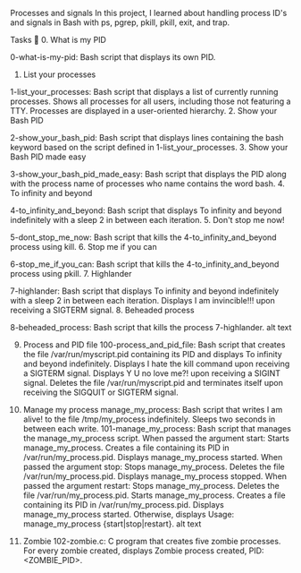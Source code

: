 Processes and signals
In this project, I learned about handling process ID's and signals in Bash with ps, pgrep, pkill, pkill, exit, and trap.

Tasks 📃
0. What is my PID

0-what-is-my-pid: Bash script that displays its own PID.
1. List your processes

1-list_your_processes: Bash script that displays a list of currently running processes.
Shows all processes for all users, including those not featuring a TTY.
Processes are displayed in a user-oriented hierarchy.
2. Show your Bash PID

2-show_your_bash_pid: Bash script that displays lines containing the bash keyword based on the script defined in 1-list_your_processes.
3. Show your Bash PID made easy

3-show_your_bash_pid_made_easy: Bash script that displays the PID along with the process name of processes who name contains the word bash.
4. To infinity and beyond

4-to_infinity_and_beyond: Bash script that displays To infinity and beyond indefinitely with a sleep 2 in between each iteration.
5. Don't stop me now!

5-dont_stop_me_now: Bash script that kills the 4-to_infinity_and_beyond process using kill.
6. Stop me if you can

6-stop_me_if_you_can: Bash script that kills the 4-to_infinity_and_beyond process using pkill.
7. Highlander

7-highlander: Bash script that displays To infinity and beyond indefinitely with a sleep 2 in between each iteration.
Displays I am invincible!!! upon receiving a SIGTERM signal.
8. Beheaded process

8-beheaded_process: Bash script that kills the process 7-highlander.
alt text

9. Process and PID file
100-process_and_pid_file: Bash script that creates the file /var/run/myscript.pid containing its PID and displays To infinity and beyond indefinitely.
Displays I hate the kill command upon receiving a SIGTERM signal.
Displays Y U no love me?! upon receiving a SIGINT signal.
Deletes the file /var/run/myscript.pid and terminates itself upon receiving the SIGQUIT or SIGTERM signal.


10. Manage my process
manage_my_process: Bash script that writes I am alive! to the file /tmp/my_process indefinitely.
Sleeps two seconds in between each write.
101-manage_my_process: Bash script that manages the manage_my_process script.
When passed the argument start:
Starts manage_my_process.
Creates a file containing its PID in /var/run/my_process.pid.
Displays manage_my_process started.
When passed the argument stop:
Stops manage_my_process.
Deletes the file /var/run/my_process.pid.
Displays manage_my_process stopped.
When passed the argument restart:
Stops manage_my_process.
Deletes the file /var/run/my_process.pid.
Starts manage_my_process.
Creates a file containing its PID in /var/run/my_process.pid.
Displays manage_my_process started.
Otherwise, displays Usage: manage_my_process {start|stop|restart}.
alt text

11. Zombie
102-zombie.c: C program that creates five zombie processes.
For every zombie created, displays Zombie process created, PID: <ZOMBIE_PID>.

